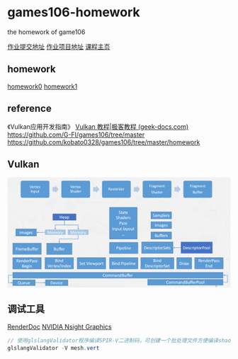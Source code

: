 # games106-homework

the homework of game106

[作业提交地址](http://cn.ces-alpha.org/account/)
[作业项目地址](https://github.com/dodoleon/games106)
[课程主页](https://zju-rendering.github.io/games106/)

## homework

[homework0](homework0/hw0.md)
[homework1](homework1/hw1.md)

## reference

《Vulkan应用开发指南》
[Vulkan 教程|极客教程 (geek-docs.com)](https://geek-docs.com/vulkan/vulkan-tutorial/vulkan-tutorial-index.html)
<https://github.com/G-FI/games106/tree/master>
<https://github.com/kobato0328/games106/tree/master/homework>

## Vulkan

![Vulkan流程-创建对象](img/2023-05-18-21-01-01.png)

## 调试工具

[RenderDoc](https://renderdoc.org/)
[NVIDIA Nsight Graphics](https://developer.nvidia.com/nsight-graphics)

```c#
// 使用glslangValidator程序编译SPIR-V二进制码，可创建一个批处理文件方便编译shader
glslangValidator -V mesh.vert
```